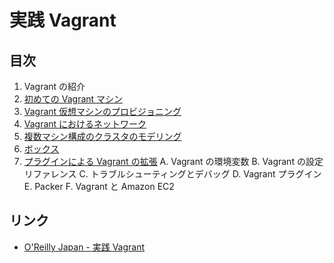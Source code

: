 # 実践 Vagrant

## 目次

1. Vagrant の紹介
2. [初めての Vagrant マシン](02/README.md)
3. [Vagrant 仮想マシンのプロビジョニング](03/README.md)
4. [Vagrant におけるネットワーク](04/README.md)
5. [複数マシン構成のクラスタのモデリング](05/README.md)
6. [ボックス](06/README.md)
7. [プラグインによる Vagrant の拡張](07/README.md)
A. Vagrant の環境変数
B. Vagrant の設定リファレンス
C. トラブルシューティングとデバッグ
D. Vagrant プラグイン
E. Packer
F. Vagrant と Amazon EC2


## リンク

- [O'Reilly Japan - 実践 Vagrant](http://www.oreilly.co.jp/books/9784873116655/)
